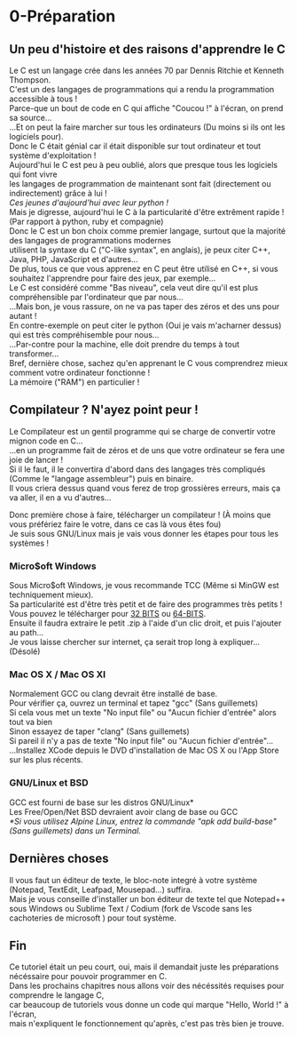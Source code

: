 # 0-Préparation  
  
## Un peu d'histoire et des raisons d'apprendre le C  
  
Le C est un langage crée dans les années 70 par Dennis Ritchie et Kenneth Thompson.  
C'est un des langages de programmations qui a rendu la programmation accessible à tous !  
Parce-que un bout de code en C qui affiche "Coucou !" à l'écran, on prend sa source...  
...Et on peut la faire marcher sur tous les ordinateurs (Du moins si ils ont les logiciels pour).  
Donc le C était génial car il était disponible sur tout ordinateur et tout système d'exploitation !  
Aujourd'hui le C est peu à peu oublié, alors que presque tous les logiciels qui font vivre  
les langages de programmation de maintenant sont fait (directement ou indirectement) grâce à lui !  
*Ces jeunes d'aujourd'hui avec leur python !*  
Mais je digresse, aujourd'hui le C à la particularité d'être extrêment rapide ! (Par rapport à python, ruby et compagnie)  
Donc le C est un bon choix comme premier langage, surtout que la majorité des langages de programmations modernes  
utilisent la syntaxe du C ("C-like syntax", en anglais), je peux citer C++, Java, PHP, JavaScript et d'autres...  
De plus, tous ce que vous apprenez en C peut être utilisé en C++, si vous souhaitez l'apprendre pour faire des jeux, par exemple...  
Le C est considéré comme "Bas niveau", cela veut dire qu'il est plus compréhensible par l'ordinateur que par nous...  
...Mais bon, je vous rassure, on ne va pas taper des zéros et des uns pour autant !  
En contre-exemple on peut citer le python (Oui je vais m'acharner dessus) qui est très compréhisemble pour nous...  
...Par-contre pour la machine, elle doit prendre du temps à tout transformer...  
Bref, dernière chose, sachez qu'en apprenant le C vous comprendrez mieux comment votre ordinateur fonctionne !  
La mémoire ("RAM") en particulier !  
  
## Compilateur ? N'ayez point peur !  
  
Le Compilateur est un gentil programme qui se charge de convertir votre mignon code en C...  
...en un programme fait de zéros et de uns que votre ordinateur se fera une joie de lancer !  
Si il le faut, il le convertira d'abord dans des langages très compliqués (Comme le "langage assembleur") puis en binaire.  
Il vous criera dessus quand vous ferez de trop grossières erreurs, mais ça va aller, il en a vu d'autres...  
  
Donc première chose à faire, télécharger un compilateur ! (À moins que vous préfériez faire le votre, dans ce cas là vous êtes fou)  
Je suis sous GNU/Linux mais je vais vous donner les étapes pour tous les systèmes !  
  
### Micro$oft Windows  
  
Sous Micro$oft Windows, je vous recommande TCC (Même si MinGW est techniquement mieux).  
Sa particularité est d'être très petit et de faire des programmes très petits !  
Vous pouvez le télécharger pour [32 BITS](http://download.savannah.gnu.org/releases/tinycc/tcc-0.9.27-win32-bin.zip) ou [64-BITS](http://download.savannah.gnu.org/releases/tinycc/tcc-0.9.27-win64-bin.zip).  
Ensuite il faudra extraire le petit .zip à l'aide d'un clic droit, et puis l'ajouter au path...  
Je vous laisse chercher sur internet, ça serait trop long à expliquer... (Désolé)  
  
### Mac OS X / Mac OS XI  
  
Normalement GCC ou clang devrait être installé de base.  
Pour vérifier ça, ouvrez un terminal et tapez "gcc" (Sans guillemets)  
Si cela vous met un texte "No input file" ou "Aucun fichier d'entrée" alors tout va bien  
Sinon essayez de taper "clang" (Sans guillemets)   
Si pareil il n'y a pas de texte "No input file" ou "Aucun fichier d'entrée"...  
...Installez XCode depuis le DVD d'installation de Mac OS X ou l'App Store sur les plus récents.  
  
### GNU/Linux et BSD  
  
GCC est fourni de base sur les distros GNU/Linux\*  
Les Free/Open/Net BSD devraient avoir clang de base ou GCC  
*\*Si vous utilisez Alpine Linux, entrez la commande "apk add build-base" (Sans guillemets) dans un Terminal.*  
  
## Dernières choses  
  
Il vous faut un éditeur de texte, le bloc-note integré à votre système (Notepad, TextEdit, Leafpad, Mousepad...) suffira.  
Mais je vous conseille d'installer un bon éditeur de texte tel que Notepad++ sous Windows ou Sublime Text / Codium (fork de Vscode sans les cachoteries de microsoft ) pour tout système.  
  
## Fin  
  
Ce tutoriel était un peu court, oui, mais il demandait juste les préparations nécéssaire pour pouvoir programmer en C.  
Dans les prochains chapitres nous allons voir des nécéssités requises pour comprendre le langage C,  
car beaucoup de tutoriels vous donne un code qui marque "Hello, World !" à l'écran,  
mais n'expliquent le fonctionnement qu'après, c'est pas très bien je trouve.  
